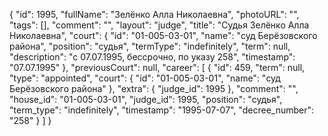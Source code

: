 {
    "id": 1995,
    "fullName": "Зелёнко Алла Николаевна",
    "photoURL": "",
    "tags": [],
    "comment": "",
    "layout": "judge",
    "title": "Судья Зелёнко Алла Николаевна",
    "court": {
        "id": "01-005-03-01",
        "name": "суд Берёзовского района",
        "position": "судья",
        "termType": "indefinitely",
        "term": null,
        "description": "c 07.07.1995, бессрочно, по указу 258",
        "timestamp": "07.07.1995"
    },
    "previousCourt": null,
    "career": [
        {
            "id": 459,
            "term": null,
            "type": "appointed",
            "court": {
                "id": "01-005-03-01",
                "name": "суд Берёзовского района"
            },
            "extra": {
                "judge_id": 1995
            },
            "comment": "",
            "house_id": "01-005-03-01",
            "judge_id": 1995,
            "position": "судья",
            "term_type": "indefinitely",
            "timestamp": "1995-07-07",
            "decree_number": "258"
        }
    ]
}